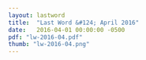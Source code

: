 ```yaml
---
layout: lastword
title:  "Last Word &#124; April 2016"
date:   2016-04-01 00:00:00 -0500
pdf: "lw-2016-04.pdf"
thumb: "lw-2016-04.png"
---
```

